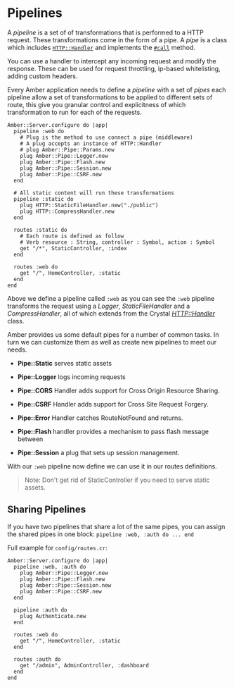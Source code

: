 # Pipelines

A _pipeline_ is a set of of transformations that is performed to a HTTP request. These transformations come in the form of a pipe. A _pipe_ is a class which includes [`HTTP::Handler`](https://crystal-lang.org/api/latest/HTTP/Handler.html) and implements the [`#call`](https://crystal-lang.org/api/latest/HTTP/Handler.html#call%28context%3AHTTP%3A%3AServer%3A%3AContext%29-instance-method) method.

You can use a handler to intercept any incoming request and modify the response. These can be used for request throttling, ip-based whitelisting, adding custom headers.

Every Amber application needs to define a _pipeline_ with a set of _pipes_ each pipeline allow a set of transformations to be applied to different sets of route, this give you granular control and explicitness of which transformation to run for each of the requests.

```crystal
Amber::Server.configure do |app|
  pipeline :web do
    # Plug is the method to use connect a pipe (middleware)
    # A plug accepts an instance of HTTP::Handler
    # plug Amber::Pipe::Params.new
    plug Amber::Pipe::Logger.new
    plug Amber::Pipe::Flash.new
    plug Amber::Pipe::Session.new
    plug Amber::Pipe::CSRF.new
  end

  # All static content will run these transformations
  pipeline :static do
    plug HTTP::StaticFileHandler.new("./public")
    plug HTTP::CompressHandler.new
  end

  routes :static do
    # Each route is defined as follow
    # Verb resource : String, controller : Symbol, action : Symbol
    get "/*", StaticController, :index
  end

  routes :web do
    get "/", HomeController, :static
  end
end
```

Above we define a pipeline called `:web` as you can see the `:web` pipeline transforms the request using a _Logger_, _StaticFileHandler_ and a _CompressHandler_, all of which extends from the Crystal [_HTTP::Handler_](https://crystal-lang.org/api/latest/HTTP/Handler.html) class.

Amber provides us some default pipes for a number of common tasks. In turn we can customize them as well as create new pipelines to meet our needs.

* **Pipe::Static** serves static assets

* **Pipe::Logger** logs incoming requests

* **Pipe::CORS** Handler adds support for Cross Origin Resource Sharing.

* **Pipe::CSRF** Handler adds support for Cross Site Request Forgery.

* **Pipe::Error** Handler catches RouteNotFound and returns.

* **Pipe::Flash** handler provides a mechanism to pass flash message between

* **Pipe::Session** a plug that sets up session management.

With our `:web` pipeline now define we can use it in our routes definitions.

> Note: Don't get rid of StaticController if you need to serve static assets.

## Sharing Pipelines

If you have two pipelines that share a lot of the same pipes, you can assign the shared pipes in one block: `pipeline :web, :auth do ... end`

Full example for `config/routes.cr`:
```crystal
Amber::Server.configure do |app|
  pipeline :web, :auth do
    plug Amber::Pipe::Logger.new
    plug Amber::Pipe::Flash.new
    plug Amber::Pipe::Session.new
    plug Amber::Pipe::CSRF.new
  end

  pipeline :auth do
    plug Authenticate.new
  end

  routes :web do
    get "/", HomeController, :static
  end

  routes :auth do
    get "/admin", AdminController, :dashboard
  end
end
```
